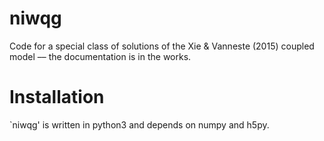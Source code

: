 # niwqg
Code for a special class of solutions of the Xie & Vanneste (2015) coupled model
 –– the documentation is in the works.

# Installation
`niwqg' is written in python3 and depends on numpy and h5py.  

